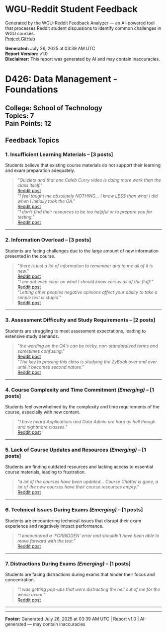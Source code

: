 # WGU-Reddit Student Feedback

Generated by the WGU-Reddit Feedback Analyzer — an AI-powered tool that processes Reddit student discussions to identify common challenges in WGU courses.  
[Project GitHub](https://wgudataninja.github.io/wgu-reddit-monitoring-pipeline/)

**Generated:** July 26, 2025 at 03:39 AM UTC  
**Report Version:** v1.0  
**Disclaimer:** This report was generated by AI and may contain inaccuracies.  
# D426: Data Management - Foundations
**College:** School of Technology  
**Topics:** 7  
**Pain Points:** 12  
---
## Feedback Topics
### 1. Insufficient Learning Materials – [3 posts]
Students believe that existing course materials do not support their learning and exam preparation adequately.  
> _"Quizlets and that one Caleb Curry video is doing more work than the class itself."_  
> [Reddit post](https://reddit.com/comments/1k9kn2d)  
> _"I feel taught me absolutely NOTHING... I know LESS than what I did when I initially took the OA."_  
> [Reddit post](https://reddit.com/comments/1kmuvmi)  
> _"I don't find their resources to be too helpful or to prepare you for testing."_  
> [Reddit post](https://reddit.com/comments/1lw1wmx)  
---
### 2. Information Overload – [3 posts]
Students are facing challenges due to the large amount of new information presented in the course.  
> _"there is just a lot of information to remember and to me all of it is new."_  
> [Reddit post](https://reddit.com/comments/1kbqp7b)  
> _"I am not even clear on what I should know versus all of the fluff!"_  
> [Reddit post](https://reddit.com/comments/1kmuvmi)  
> _"Letting other peoples negative opinions affect your ability to take a simple test is stupid."_  
> [Reddit post](https://reddit.com/comments/1m1ibcn)  
---
### 3. Assessment Difficulty and Study Requirements – [2 posts]
Students are struggling to meet assessment expectations, leading to extensive study demands.  
> _"the wording on the OA's can be tricky, non-standardized terms and sometimes confusing."_  
> [Reddit post](https://reddit.com/comments/1lw1wmx)  
> _"The key to passing this class is studying the ZyBook over and over until it becomes second nature."_  
> [Reddit post](https://reddit.com/comments/1k452io)  
---
### 4. Course Complexity and Time Commitment _(Emerging)_ – [1 posts]
Students feel overwhelmed by the complexity and time requirements of the course, especially with new content.  
> _"I have heard Applications and Data Admin are hard as hell though and nightmare classes."_  
> [Reddit post](https://reddit.com/comments/1k6v6g9)  
---
### 5. Lack of Course Updates and Resources _(Emerging)_ – [1 posts]
Students are finding outdated resources and lacking access to essential course materials, leading to frustration.  
> _"a lot of the courses have been updated... Course Chatter is gone, a lot of the new courses have their course resources empty."_  
> [Reddit post](https://reddit.com/comments/1lw1wmx)  
---
### 6. Technical Issues During Exams _(Emerging)_ – [1 posts]
Students are encountering technical issues that disrupt their exam experience and negatively impact performance.  
> _"I encountered a 'FORBIDDEN' error and shouldn't have been able to move forward with the test."_  
> [Reddit post](https://reddit.com/comments/1lxbjqi)  
---
### 7. Distractions During Exams _(Emerging)_ – [1 posts]
Students are facing distractions during exams that hinder their focus and concentration.  
> _"I was getting pop-ups that were distracting the hell out of me for the whole exam."_  
> [Reddit post](https://reddit.com/comments/1lxbjqi)  
---
---
**Footer:** Generated July 26, 2025 at 03:39 AM UTC | Report v1.0 | AI-generated — may contain inaccuracies  